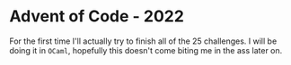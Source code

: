 # Advent of Code - 2022
For the first time I'll actually try to finish all of the 25 challenges.
I will be doing it in `OCaml`, hopefully this doesn't come biting me in the ass
later on.
